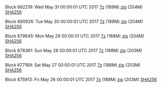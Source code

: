 Block 682219: Wed May 31 00:00:01 UTC 2017 [7z](https://transfer.sh/15h5kD/bootstrap.dat.20170531.7z) (189M) [zip](https://transfer.sh/o72Wi/bootstrap.dat.20170531.zip) (204M) [SHA256](https://transfer.sh/sEFg7/sha256.txt)

Block 680926: Tue May 30 00:00:01 UTC 2017 [7z](https://transfer.sh/10n7FZ/bootstrap.dat.20170530.7z) (189M) [zip](https://transfer.sh/T1UOd/bootstrap.dat.20170530.zip) (204M) [SHA256](https://transfer.sh/C5oht/sha256.txt)

Block 679645: Mon May 29 00:00:01 UTC 2017 [7z](https://transfer.sh/9NMbU/bootstrap.dat.20170529.7z) (188M) [zip](https://transfer.sh/zjLRM/bootstrap.dat.20170529.zip) (204M) [SHA256](https://transfer.sh/RIrqT/sha256.txt)

Block 678361: Sun May 28 00:00:01 UTC 2017 [7z](https://transfer.sh/itsa7/bootstrap.dat.20170528.7z) (188M) [zip](https://transfer.sh/Z5vh5/bootstrap.dat.20170528.zip) (203M) [SHA256](https://transfer.sh/Iv7PE/sha256.txt)

Block 677169: Sat May 27 00:00:01 UTC 2017 [7z](https://transfer.sh/m2No1/bootstrap.dat.20170527.7z) (188M) [zip](https://transfer.sh/RfO4w/bootstrap.dat.20170527.zip) (203M) [SHA256](https://transfer.sh/o5Abl/sha256.txt)

Block 675913: Fri May 26 00:00:01 UTC 2017 [7z](https://transfer.sh/112jsa/bootstrap.dat.20170526.7z) (188M) [zip](https://transfer.sh/QJaHC/bootstrap.dat.20170526.zip) (203M) [SHA256](https://transfer.sh/E2Gzz/sha256.txt)
